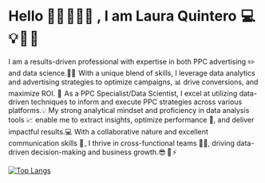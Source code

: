 # Hello 👋🏻 👩🏻‍🦰 , I am Laura Quintero  💻 💡 🦄 🌸 
I am a results-driven professional with expertise in both PPC advertising ✏️ and data science.👩‍💻  
With a unique blend of skills, I leverage data analytics and advertising strategies to optimize campaigns, 📊 drive conversions, and maximize ROI. 💸 
As a PPC Specialist/Data Scientist, I excel at utilizing  data-driven techniques to inform and execute PPC strategies across various platforms.💡
My strong analytical mindset and proficiency in data analysis tools 📈 enable me to extract insights, optimize performance 🎯, and deliver impactful results.💻
With a collaborative nature and excellent communication skills 📢 , I thrive in cross-functional teams 🤝🏻, driving data-driven decision-making and business growth.😎  🚀 ⚡


[![Top Langs](https://github-readme-stats.vercel.app/api/top-langs/?username=anuraghazra&layout=pie)](https://github.com/anuraghazra/github-readme-stats)

